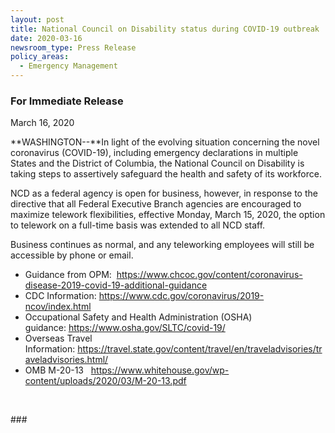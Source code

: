 ```yaml
---
layout: post
title: National Council on Disability status during COVID-19 outbreak
date: 2020-03-16
newsroom_type: Press Release
policy_areas:
  - Emergency Management
---
```

### For Immediate Release

March 16, 2020

**WASHINGTON--**In light of the evolving situation concerning the novel coronavirus (COVID-19), including emergency declarations in multiple States and the District of Columbia, the National Council on Disability is taking steps to assertively safeguard the health and safety of its workforce.

NCD as a federal agency is open for business, however, in response to the directive that all Federal Executive Branch agencies are encouraged to maximize telework flexibilities, effective Monday, March 15, 2020, the option to telework on a full-time basis was extended to all NCD staff.

Business continues as normal, and any teleworking employees will still be accessible by phone or email.  

* Guidance from OPM:  <https://www.chcoc.gov/content/coronavirus-disease-2019-covid-19-additional-guidance>
* CDC Information: <https://www.cdc.gov/coronavirus/2019-ncov/index.html>
* Occupational Safety and Health Administration (OSHA) guidance: <https://www.osha.gov/SLTC/covid-19/>
* Overseas Travel Information: <https://travel.state.gov/content/travel/en/traveladvisories/traveladvisories.html/>
* OMB M-20-13   <https://www.whitehouse.gov/wp-content/uploads/2020/03/M-20-13.pdf>

 

\###